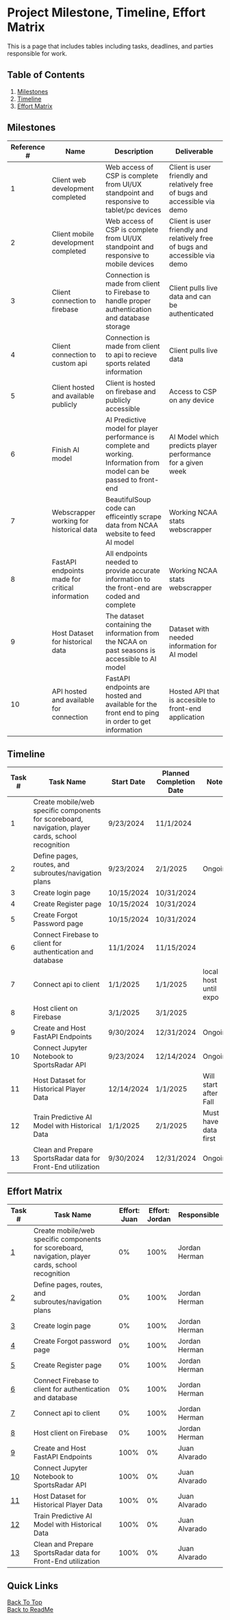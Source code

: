 # Project Milestone, Timeline, Effort Matrix

This is a page that includes tables including tasks, deadlines, and parties responsible for work.

## Table of Contents

1. [Milestones](#milestone)
2. [Timeline](#timeline)
3. [Effort Matrix](#effort-matrix)

## Milestones

| Reference #                    | Name                                            | Description                                                                                                           | Deliverable                                                                 |
| ------------------------------ | ----------------------------------------------- | --------------------------------------------------------------------------------------------------------------------- | --------------------------------------------------------------------------- |
| <a id="milestone-id-1"></a>1   | Client web development completed                | Web access of CSP is complete from UI/UX standpoint and responsive to tablet/pc devices                               | Client is user friendly and relatively free of bugs and accessible via demo |
| <a id="milestone-id-2"></a>2   | Client mobile development completed             | Web access of CSP is complete from UI/UX standpoint and responsive to mobile devices                                  | Client is user friendly and relatively free of bugs and accessible via demo |
| <a id="milestone-id-3"></a>3   | Client connection to firebase                   | Connection is made from client to Firebase to handle proper authentication and database storage                       | Client pulls live data and can be authenticated                             |
| <a id="milestone-id-4"></a>4   | Client connection to custom api                 | Connection is made from client to api to recieve sports related information                                           | Client pulls live data                                                      |
| <a id="milestone-id-5"></a>5   | Client hosted and available publicly            | Client is hosted on firebase and publicly accessible                                                                  | Access to CSP on any device                                                 |
| <a id="milestone-id-6"></a>6   | Finish AI model                                 | AI Predictive model for player performance is complete and working. Information from model can be passed to front-end | AI Model which predicts player performance for a given week                 |
| <a id="milestone-id-7"></a>7   | Webscrapper working for historical data         | BeautifulSoup code can efficeintly scrape data from NCAA website to feed AI model                                     | Working NCAA stats webscrapper                                              |
| <a id="milestone-id-8"></a>8   | FastAPI endpoints made for critical information | All endpoints needed to provide accurate information to the front-end are coded and complete                          | Working NCAA stats webscrapper                                              |
| <a id="milestone-id-9"></a>9   | Host Dataset for historical data                | The dataset containing the information from the NCAA on past seasons is accessible to AI model                        | Dataset with needed information for AI model                                |
| <a id="milestone-id-10"></a>10 | API hosted and available for connection         | FastAPI endpoints are hosted and available for the front end to ping in order to get information                      | Hosted API that is accesible to front-end application                       |

## Timeline

| Task #                    | Task Name                                                                                          | Start Date | Planned Completion Date | Notes                 | Milestone Reference                          |
| ------------------------- | -------------------------------------------------------------------------------------------------- | ---------- | ----------------------- | --------------------- | -------------------------------------------- |
| <a id="task-id-1"></a>1   | Create mobile/web specific components for scoreboard, navigation, player cards, school recognition | 9/23/2024  | 11/1/2024               |                       | [1](#milestone-id-1), [2](#milestone-id-2)   |
| <a id="task-id-2"></a>2   | Define pages, routes, and subroutes/navigation plans                                               | 9/23/2024  | 2/1/2025                | Ongoing               | [1](#milestone-id-1), [2](#milestone-id-2)   |
| <a id="task-id-3"></a>3   | Create login page                                                                                  | 10/15/2024 | 10/31/2024              |                       | [1](#milestone-id-1), [2](#milestone-id-2)   |
| <a id="task-id-4"></a>4   | Create Register page                                                                               | 10/15/2024 | 10/31/2024              |                       | [1](#milestone-id-1), [2](#milestone-id-2)   |
| <a id="task-id-5"></a>5   | Create Forgot Password page                                                                        | 10/15/2024 | 10/31/2024              |                       | [1](#milestone-id-1), [2](#milestone-id-2)   |
| <a id="task-id-6"></a>6   | Connect Firebase to client for authentication and database                                         | 11/1/2024  | 11/15/2024              |                       | [3](#milestone-id-3)                         |
| <a id="task-id-7"></a>7   | Connect api to client                                                                              | 1/1/2025   | 1/1/2025                | local host until expo | [4](#milestone-id-4)                         |
| <a id="task-id-8"></a>8   | Host client on Firebase                                                                            | 3/1/2025   | 3/1/2025                |                       | [5](#milestone-id-5)                         |
| <a id="task-id-9"></a>9   | Create and Host FastAPI Endpoints                                                                  | 9/30/2024  | 12/31/2024              | Ongoing               | [8](#milestone-id-8)                         |
| <a id="task-id-10"></a>10 | Connect Jupyter Notebook to SportsRadar API                                                        | 9/23/2024  | 12/14/2024              | Ongoing               | [8](#milestone-id-8)                         |
| <a id="task-id-11"></a>11 | Host Dataset for Historical Player Data                                                            | 12/14/2024 | 1/1/2025                | Will start after Fall | [7](#milestone-id-7), [9](#milestone-id-9)   |
| <a id="task-id-12"></a>12 | Train Predictive AI Model with Historical Data                                                     | 1/1/2025   | 2/1/2025                | Must have data first  | [6](#milestone-id-6)                         |
| <a id="task-id-13"></a>13 | Clean and Prepare SportsRadar data for Front-End utilization                                       | 9/30/2024  | 12/31/2024              | Ongoing               | [8](#milestone-id-8), [10](#milestone-id-10) |

## Effort Matrix

| Task #            | Task Name                                                                                          | Effort: Juan | Effort: Jordan | Responsible   |
| ----------------- | -------------------------------------------------------------------------------------------------- | ------------ | -------------- | ------------- |
| [1](#task-id-1)   | Create mobile/web specific components for scoreboard, navigation, player cards, school recognition | 0%           | 100%           | Jordan Herman |
| [2](#task-id-2)   | Define pages, routes, and subroutes/navigation plans                                               | 0%           | 100%           | Jordan Herman |
| [3](#task-id-3)   | Create login page                                                                                  | 0%           | 100%           | Jordan Herman |
| [4](#task-id-4)   | Create Forgot password page                                                                        | 0%           | 100%           | Jordan Herman |
| [5](#task-id-5)   | Create Register page                                                                               | 0%           | 100%           | Jordan Herman |
| [6](#task-id-6)   | Connect Firebase to client for authentication and database                                         | 0%           | 100%           | Jordan Herman |
| [7](#task-id-7)   | Connect api to client                                                                              | 0%           | 100%           | Jordan Herman |
| [8](#task-id-8)   | Host client on Firebase                                                                            | 0%           | 100%           | Jordan Herman |
| [9](#task-id-9)   | Create and Host FastAPI Endpoints                                                                  | 100%         | 0%             | Juan Alvarado |
| [10](#task-id-10) | Connect Jupyter Notebook to SportsRadar API                                                        | 100%         | 0%             | Juan Alvarado |
| [11](#task-id-11) | Host Dataset for Historical Player Data                                                            | 100%         | 0%             | Juan Alvarado |
| [12](#task-id-12) | Train Predictive AI Model with Historical Data                                                     | 100%         | 0%             | Juan Alvarado |
| [13](#task-id-13) | Clean and Prepare SportsRadar data for Front-End utilization                                       | 100%         | 0%             | Juan Alvarado |

## Quick Links

[Back To Top](#project-milestone-timeline-effort-matrix) \
[Back to ReadMe](/README.md)
